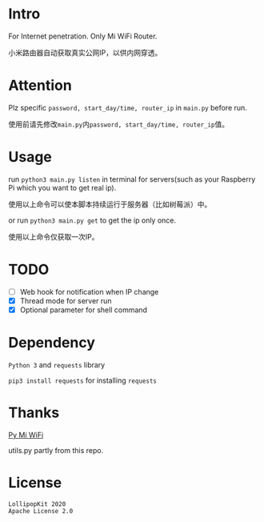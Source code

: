 # Intro
For Internet penetration. Only Mi WiFi Router.

小米路由器自动获取真实公网IP，以供内网穿透。

# Attention
Plz specific `password, start_day/time, router_ip` in `main.py` before run.

使用前请先修改`main.py`内`password, start_day/time, router_ip`值。

# Usage
run `python3 main.py listen` in terminal for servers(such as your Raspberry Pi which you want to get real ip).

使用以上命令可以使本脚本持续运行于服务器（比如树莓派）中。

or run `python3 main.py get` to get the ip only once.

使用以上命令仅获取一次IP。


# TODO
- [ ] Web hook for notification when IP change
- [x] Thread mode for server run
- [x] Optional parameter for shell command

# Dependency
`Python 3` and `requests` library

`pip3 install requests` for installing `requests`

# Thanks
[Py Mi WiFi](https://github.com/sbilly/pyMiWiFi)

utils.py partly from this repo.

# License
```
LollipopKit 2020
Apache License 2.0
```